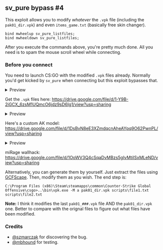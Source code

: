 ## sv\_pure bypass \#4

This exploit allows you to modify *whatever* the `.vpk` file (including the `pak01_dir.vpk`) and even `items_game.txt` (basically free skin changer).

```
bind mwheelup sv_pure_listfiles;
bind mwheeldown sv_pure_listfiles;
```

After you execute the commands above, you're pretty much done. All you need is to spam the mouse scroll wheel while connecting.

### Before you connect

You need to launch CS:GO with the modified `.vpk` files already. Normally you'd get kicked by `sv_pure` when connecting but this exploit bypasses that.

<details>
<summary>Preview</summary>

![image](https://user-images.githubusercontent.com/36894700/90197454-fb756e00-ddce-11ea-8428-539f1c6e58b4.png)

</details>

Get the `.vpk` files here: https://drive.google.com/file/d/1-Y9B-2iGCX_6zsM1UQmcO6jdz9sD6Ig1/view?usp=sharing

<details>
<summary>Preview</summary>

![image](https://user-images.githubusercontent.com/36894700/90197446-f3b5c980-ddce-11ea-99d2-c38b56948940.png)

</details>

Here's a custom AK model: https://drive.google.com/file/d/1DsBvN8eE3XZmdqcnAheAYpq9O62PwnPL/view?usp=sharing


<details>
<summary>Preview</summary>

![image](https://user-images.githubusercontent.com/36894700/90197599-61fa8c00-ddcf-11ea-9997-34d49afa836b.png)

</details>

miRage wallhack: https://drive.google.com/file/d/1OoWV3Q4cSqaDvMBzs5gIvMtiISxMLeND/view?usp=sharing

<!-- https://fromsmash.com/4fSt2~vu1T-dt -->

Alternatively, you can generate them by yourself. Just extract the files using [GCFScape](https://developer.valvesoftware.com/wiki/GCFScape). Then, modify them as you wish. The end step is:

```
C:\Program Files (x86)\Steam\steamapps\common\Counter-Strike Global Offensive\csgo>..\bin\vpk.exe -M a pak01_dir.vpk scripts\file1.txt scripts\file2.txt
```

**Note:** I think it modifies the last `pak01_###.vpk` file AND the `pak01_dir.vpk` one. Better to compare with the orignal files to figure out what files have been modified.

### Credits

* [@szmarczak](https://github.com/szmarczak) for discovering the bug.
* [@mbhound](https://github.com/mbhound) for testing.
